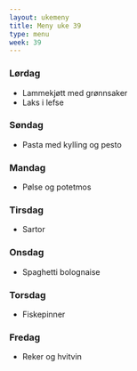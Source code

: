 ```yaml
---
layout: ukemeny
title: Meny uke 39
type: menu
week: 39
---
```


### Lørdag

- Lammekjøtt med grønnsaker
- Laks i lefse

### Søndag

- Pasta med kylling og pesto

### Mandag

- Pølse og potetmos

### Tirsdag

- Sartor

### Onsdag

- Spaghetti bolognaise

### Torsdag

- Fiskepinner

### Fredag

- Reker og hvitvin

